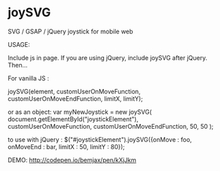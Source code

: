 # joySVG
SVG / GSAP / jQuery joystick for mobile web


USAGE:

Include js in page.
If you are using jQuery, include joySVG after jQuery.
Then...

For vanilla JS :

joySVG(element,
customUserOnMoveFunction,
customUserOnMoveEndFunction,
limitX,
limitY);

or as an object:
var myNewJoystick = new joySVG(
document.getElementById("joystickElement"),
customUserOnMoveFunction,
customUserOnMoveEndFunction,
50,
50
);

to use with jQuery :
$("#joystickElement").joySVG({onMove : foo, onMoveEnd : bar, limitX : 50, limitY : 80});

DEMO:
http://codepen.io/bemjax/pen/kXjJkm
